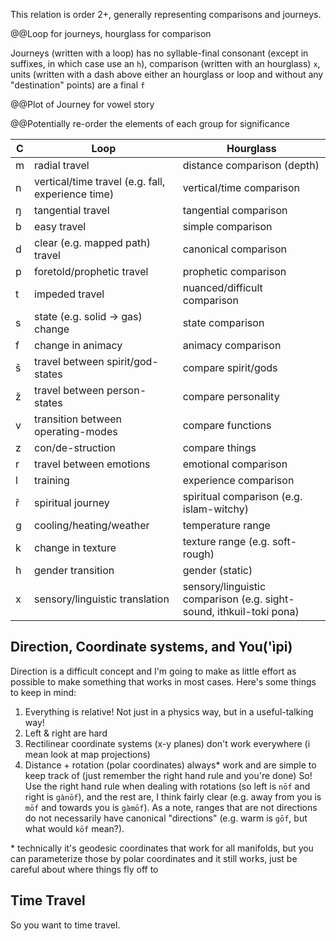 This relation is order 2+, generally representing comparisons and journeys.

@@Loop for journeys, hourglass for comparison

Journeys (written with a loop) has no syllable-final consonant (except in suffixes, in which case use an `h`), comparison (written with an hourglass) `x`, units (written with a dash above either an hourglass or loop and without any "destination" points) are a final `f`

@@Plot of Journey for vowel story

@@Potentially re-order the elements of each group for significance

C | Loop | Hourglass
-|-|-
m | radial travel | distance comparison (depth)
n | vertical/time travel (e.g. fall, experience time) | vertical/time comparison
ŋ | tangential travel | tangential comparison
b | easy travel | simple comparison
d | clear (e.g. mapped path) travel | canonical comparison
p | foretold/prophetic travel | prophetic comparison
t | impeded travel | nuanced/difficult comparison
s | state  (e.g. solid -> gas) change | state comparison
f | change in animacy | animacy comparison
š | travel between spirit/god-states | compare spirit/gods
ž | travel between person-states | compare personality
v | transition between operating-modes | compare functions
z | con/de-struction | compare things
r | travel between emotions | emotional comparison
l | training | experience comparison
ř | spiritual journey | spiritual comparison (e.g. islam-witchy)
g | cooling/heating/weather | temperature range
k | change in texture | texture range (e.g. soft-rough)
h | gender transition | gender (static)
x | sensory/linguistic translation | sensory/linguistic comparison (e.g. sight-sound, ithkuil-toki pona)

## Direction, Coordinate systems, and You('ìpi)
Direction is a difficult concept and I'm going to make as little effort as possible to make something that works in most cases. Here's some things to keep in mind:
1. Everything is relative! Not just in a physics way, but in a useful-talking way! 
2. Left & right are hard
3. Rectilinear coordinate systems (x-y planes) don't work everywhere (i mean look at map projections)
4. Distance + rotation (polar coordinates) always\* work  and are simple to keep track of (just remember the right hand rule and you're done)
So! Use the right hand rule when dealing with rotations (so left is `nōf` and right is `gànōf`), and the rest are, I think fairly clear (e.g. away from you is `mōf` and towards you is `gàmōf`). As a note, ranges that are not directions do not necessarily have canonical "directions" (e.g. warm is `gōf`, but what would `kōf` mean?).

\* technically it's geodesic coordinates that work for all manifolds, but you can parameterize those by polar coordinates and it still works, just be careful about where things fly off to

## Time Travel
So you want to time travel. 